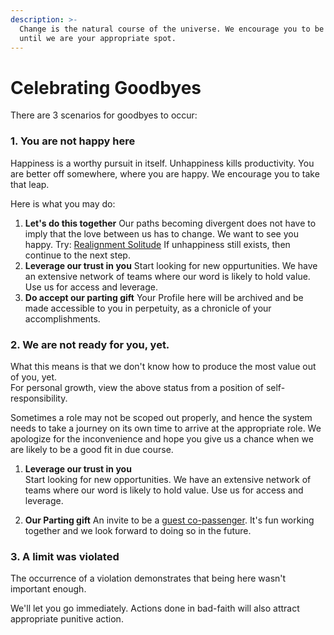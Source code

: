 ```yaml
---
description: >-
  Change is the natural course of the universe. We encourage you to be here only
  until we are your appropriate spot.
---
```


# Celebrating Goodbyes

There are 3 scenarios for goodbyes to occur:

### 1. You are not happy here

Happiness is a worthy pursuit in itself. Unhappiness kills productivity. You are better off somewhere, where you are happy. We encourage you to take that leap.

Here is what you may do:

1. **Let's do this together** Our paths becoming divergent does not have to imply that the love between us has to change. We want to see you happy.  Try: [Realignment Solitude](https://playbook.thevantageproject.com/failing/realignment-solitude)  If unhappiness still exists, then continue to the next step. 
2. **Leverage our trust in you** Start looking for new oppurtunities. We have an extensive network of teams where our word is likely to hold value. Use us for access and leverage. 
3. **Do accept our parting gift** Your Profile here will be archived and be made accessible to you in perpetuity, as a chronicle of your accomplishments.

### 

### 2. We are not ready for you, yet. 

What this means is that we don't know how to produce the most value out of you, yet.   
For personal growth, view the above status from a position of self-responsibility.

Sometimes a role may not be scoped out properly, and hence the system needs to take a journey on its own time to arrive at the appropriate role. We apologize for the inconvenience and hope you give us a chance when we are likely to be a good fit in due course.

1. **Leverage our trust in you**  
   Start looking for new opportunities. We have an extensive network of teams where our word is likely to hold value. Use us for access and leverage.

  

2. **Our Parting gift** An invite to be a [guest co-passenger](https://playbook.thevantageproject.com/starting/guest-co-passengers).  It's fun working together and we look forward to doing so in the future.

### 

### 3. A limit was violated

The occurrence of a violation demonstrates that being here wasn't important enough.

We'll let you go immediately. Actions done in bad-faith will also attract appropriate punitive action.

